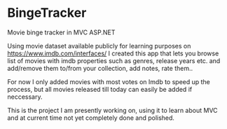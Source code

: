 # BingeTracker
Movie binge tracker in MVC ASP.NET

Using movie dataset available publicly for learning purposes on https://www.imdb.com/interfaces/ I created this app that lets you browse list of movies with 
imdb properties such as genres, release years etc. and add/remove them to/from your collection, add notes, rate them..

For now I only added movies with most votes on Imdb to speed up the process, but all movies released till today can easily be added if neccessary. 

This is the project I am presently working on, using it to learn about MVC and at current time not yet completely done and polished.
